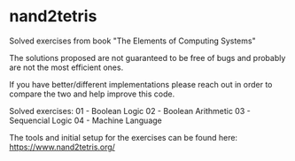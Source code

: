 # nand2tetris
Solved exercises from book "The Elements of Computing Systems"

The solutions proposed are not guaranteed to be free of bugs and probably are not the most efficient ones.

If you have better/different implementations please reach out in order to compare the two and help improve this code.

Solved exercises:
01 - Boolean Logic
02 - Boolean Arithmetic
03 - Sequencial Logic
04 - Machine Language

The tools and initial setup for the exercises can be found here: https://www.nand2tetris.org/

